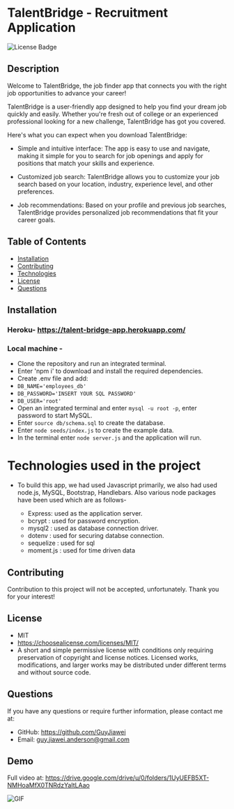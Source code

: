 # TalentBridge - Recruitment Application

  ![License Badge](https://img.shields.io/badge/license-MIT-green.svg)

  ## Description
Welcome to TalentBridge, the job finder app that connects you with the right job opportunities to advance your career!

TalentBridge is a user-friendly app designed to help you find your dream job quickly and easily. Whether you're fresh out of college or an experienced professional looking for a new challenge, TalentBridge has got you covered.

Here's what you can expect when you download TalentBridge:

- Simple and intuitive interface: The app is easy to use and navigate, making it simple for you to search for job openings and apply for positions that match your skills and experience.

- Customized job search: TalentBridge allows you to customize your job search based on your location, industry, experience level, and other preferences.

- Job recommendations: Based on your profile and previous job searches, TalentBridge provides personalized job recommendations that fit your career goals.

## Table of Contents

* [Installation](#installation)
* [Contributing](#contrubuting)
* [Technologies](#technologies)
* [License](#license)
* [Questions](#questions)

## Installation

### Heroku- https://talent-bridge-app.herokuapp.com/

### Local machine -
- Clone the repository and run an integrated terminal.
- Enter 'npm i' to download and install the required dependencies.
- Create .env file and add: 
- `DB_NAME='employees_db'`
- `DB_PASSWORD='INSERT YOUR SQL PASSWORD'`
- `DB_USER='root'`
- Open an integrated terminal and enter `mysql -u root -p`, enter password to start MySQL.
- Enter `source db/schema.sql` to create the database.
- Enter `node seeds/index.js` to create the example data.
- In the terminal enter `node server.js` and the application will run.


# Technologies used in the project
- To build this app, we had used Javascript primarily, we also had used node.js, MySQL, Bootstrap, Handlebars. Also various node packages have been used 
  which are as follows-
  
  - Express: used as the application server.
  - bcrypt : used for password encryption.
  - mysql2 : used as database connection driver.
  - dotenv : used for securing databse connection.
  - sequelize : used for sql
  - moment.js : used for time driven data

## Contributing

Contribution to this project will not be accepted, unfortunately. Thank you for your interest!


## License
- MIT
- https://choosealicense.com/licenses/MIT/
- A short and simple permissive license with conditions only requiring preservation of copyright and license notices. Licensed works, modifications, and larger works may be distributed under different terms and without source code.





## Questions

If you have any questions or require further information, please contact me at:

- GitHub: https://github.com/GuyJiawei
- Email: guy.jiawei.anderson@gmail.com

## Demo
Full video at: https://drive.google.com/drive/u/0/folders/1UyUEFB5XT-NMHoaMfX0TNRdzYaItLAao

![GIF](./assets/e-commerce_demo-gif.gif)
